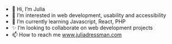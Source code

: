 - 👋 Hi, I’m Julia
- 👀 I’m interested in web development, usability and accessibility
- 🌱 I’m currently learning Javascript, React, PHP
- ✨ I’m looking to collaborate on web development projects
- 📫 How to reach me www.juliadressman.com

<!---- juliadressman/juliadressman is a 💞️ special ✨ repository because its `README.md` (this file) appears on your GitHub profile.
You can click the Preview link to take a look at your changes.
--->
